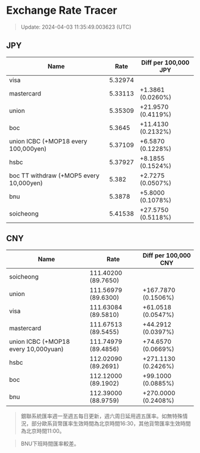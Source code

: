 # Exchange Rate Tracer

> Update: 2024-04-03 11:35:49.003623 (UTC)

## JPY

| Name                                    |    Rate | Diff per 100,000 JPY   |
|-----------------------------------------|---------|------------------------|
| visa                                    | 5.32974 |                        |
| mastercard                              | 5.33113 | +1.3861 (0.0260%)      |
| union                                   | 5.35309 | +21.9570 (0.4119%)     |
| boc                                     | 5.3645  | +11.4130 (0.2132%)     |
| union ICBC (+MOP18 every 100,000yen)    | 5.37109 | +6.5870 (0.1228%)      |
| hsbc                                    | 5.37927 | +8.1855 (0.1524%)      |
| boc TT withdraw (+MOP5 every 10,000yen) | 5.382   | +2.7275 (0.0507%)      |
| bnu                                     | 5.3878  | +5.8000 (0.1078%)      |
| soicheong                               | 5.41538 | +27.5750 (0.5118%)     |

## CNY

| Name                                 | Rate                | Diff per 100,000 CNY   |
|--------------------------------------|---------------------|------------------------|
| soicheong                            | 111.40200	(89.7650) |                        |
| union                                | 111.56979	(89.6300) | +167.7870 (0.1506%)    |
| visa                                 | 111.63084	(89.5810) | +61.0518 (0.0547%)     |
| mastercard                           | 111.67513	(89.5455) | +44.2912 (0.0397%)     |
| union ICBC (+MOP18 every 10,000yuan) | 111.74979	(89.4856) | +74.6570 (0.0669%)     |
| hsbc                                 | 112.02090	(89.2691) | +271.1130 (0.2426%)    |
| boc                                  | 112.12000	(89.1902) | +99.1000 (0.0885%)     |
| bnu                                  | 112.39000	(88.9759) | +270.0000 (0.2408%)    |


> 銀聯系統匯率週一至週五每日更新，週六周日延用週五匯率。如無特殊情況，部分歐系貨幣匯率生效時間為北京時間16:30，其他貨幣匯率生效時間為北京時間11:00。

> BNU下班時間匯率較差。

